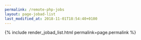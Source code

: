 ```yaml
---
permalink: /remote-php-jobs
layout: page-jobad-list
last_modified_at: 2018-11-01T18:54:40+0100
---
```

{% include render_jobad_list.html permalink=page.permalink %}
